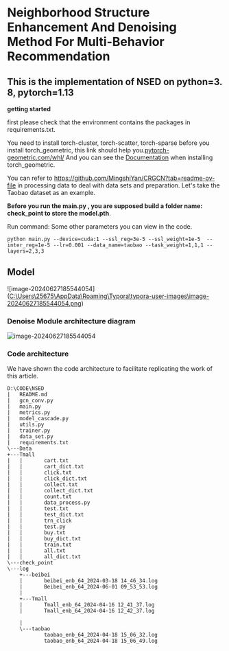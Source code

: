 # Neighborhood Structure Enhancement And Denoising Method For Multi-Behavior Recommendation

## This is the implementation of NSED on python=3. 8, pytorch=1.13

**getting started**

first please check that the environment contains the packages in requirements.txt.

 You need to install torch-cluster, torch-scatter, torch-sparse before you install torch_geometric, this link should help you.[pytorch-geometric.com/whl/](https://pytorch-geometric.com/whl/) And you can see the [Documentation](https://github.com/rusty1s/pytorch_scatter) when installing torch_geometric.

You can refer to https://github.com/MingshiYan/CRGCN?tab=readme-ov-file in processing data to deal with data sets and preparation. Let's take the Taobao dataset as an example.

**Before you run the main.py , you are supposed build a folder name: check_point to store the model.pth**.

Run command: Some other parameters you can view in the code.

```
python main.py --device=cuda:1 --ssl_reg=3e-5 --ssl_weight=1e-5  --inter_reg=1e-5 --lr=0.001 --data_name=taobao --task_weight=1,1,1 --layers=2,3,3
```



## Model 
![image-20240627185544054]([C:\Users\25675\AppData\Roaming\Typora\typora-user-images\image-20240627185544054.png](https://drive.google.com/file/d/1fDCmgAu_OctPvf7iO20zIaUr5np_K4n_/view?usp=drive_link
))


### Denoise Module architecture diagram

![image-20240627185544054]([C:\Users\25675\AppData\Roaming\Typora\typora-user-images\image-20240627185544054.png](https://drive.google.com/file/d/1zT64GNjbghCzMQnC2A3WL1MHa9yR-h05/view?usp=drive_link))




### Code architecture

We have shown the code architecture to facilitate replicating the work of this article.

```
D:\CODE\NSED
|   README.md
|   gcn_conv.py
|   main.py
|   metrics.py
|   model_cascade.py
|   utils.py
|   trainer.py
|   data_set.py
|   requirements.txt
\---Data
+---Tmall
|   |       cart.txt
|   |       cart_dict.txt
|   |       click.txt
|   |       click_dict.txt
|   |       collect.txt
|   |       collect_dict.txt
|   |       count.txt
|   |       data_process.py
|   |       test.txt
|   |       test_dict.txt
|   |       trn_click
|   |       test.py
|   |       buy.txt
|   |       buy_dict.txt
|   |       train.txt
|   |       all.txt
|   |       all_dict.txt  
\---check_point  
\---log
    +---beibei
    |       beibei_enb_64_2024-03-18 14_46_34.log
    |       Beibei_enb_64_2024-06-01 09_53_53.log
    |       
    +---Tmall
    |       Tmall_enb_64_2024-04-16 12_41_37.log
    |       Tmall_enb_64_2024-04-16 12_42_37.log

    |       
    \---taobao
            taobao_enb_64_2024-04-18 15_06_32.log
            taobao_enb_64_2024-04-18 15_06_49.log
```

